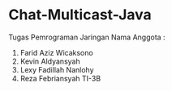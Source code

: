 # Chat-Multicast-Java
Tugas Pemrograman Jaringan
Nama Anggota :
1. Farid Aziz Wicaksono
2. Kevin Aldyansyah
3. Lexy Fadillah Nanlohy
4. Reza Febriansyah
TI-3B
